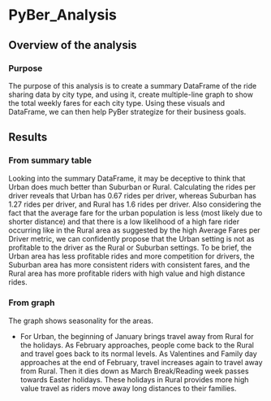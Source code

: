 # PyBer_Analysis
## Overview of the analysis
### Purpose
The purpose of this analysis is to create a summary DataFrame of the ride sharing data by city type, and using it, create multiple-line graph to show the total weekly fares for each city type. Using these visuals and DataFrame, we can then help PyBer strategize for their business goals. 
## Results
### From summary table
Looking into the summary DataFrame, it may be deceptive to think that Urban does much better than Suburban or Rural. Calculating the rides per driver reveals that Urban has 0.67 rides per driver, whereas Suburban has 1.27 rides per driver, and Rural has 1.6 rides per driver. Also considering the fact that the average fare for the urban population is less (most likely due to shorter distance) and that there is a low likelihood of a high fare rider occurring like in the Rural area as suggested by the high Average Fares per Driver metric, we can confidently propose that the Urban setting is not as profitable to the driver as the Rural or Suburban settings. To be brief, the Urban area has less profitable rides and more competition for drivers, the Suburban area has more consistent riders with consistent fares, and the Rural area has more profitable riders with high value and high distance rides. 
### From graph
The graph shows seasonality for the areas. 
 - For Urban, the beginning of January brings travel away from Rural for the holidays. As February approaches, people come back to the Rural and travel goes back to its normal levels. As Valentines and Family day approaches at the end of February, travel increases again to travel away from Rural. Then it dies down as March Break/Reading week passes towards Easter holidays. These holidays in Rural provides more high value travel as riders move away long distances to their families. 
